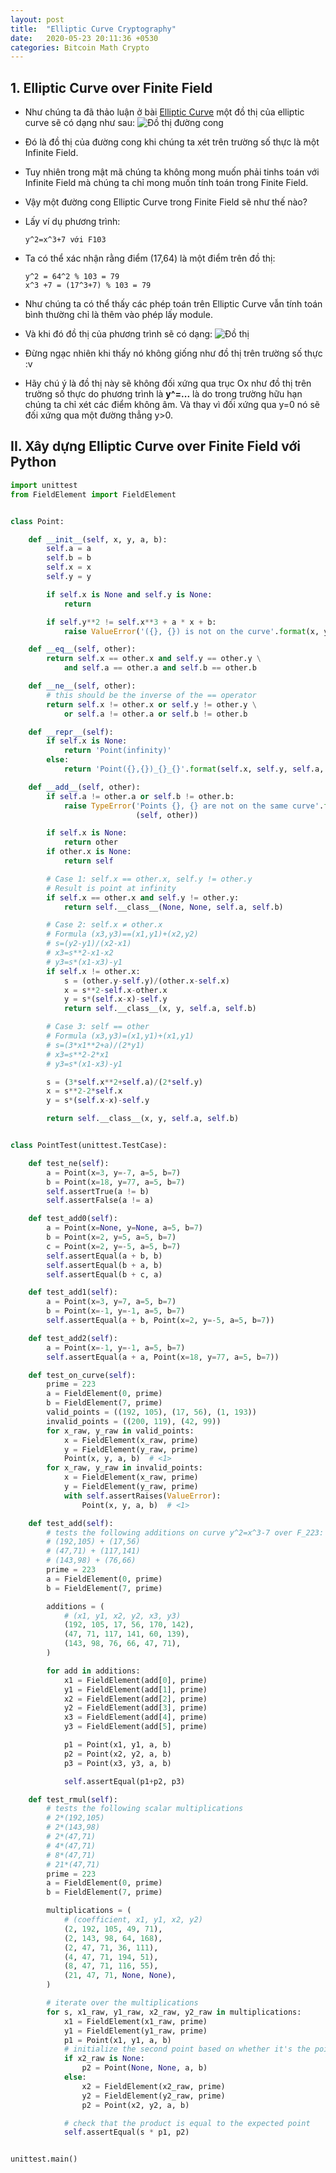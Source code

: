 ```yaml
---
layout: post
title:  "Elliptic Curve Cryptography"
date:   2020-05-23 20:11:36 +0530
categories: Bitcoin Math Crypto
---
```

## 1. Elliptic Curve over Finite Field 
- Như chúng ta đã thảo luận ở bài [Elliptic Curve](https://tuhalang.github.io/bitcoin/math/crypto/2020/05/23/Elliptic-Curves.html) một đồ thị của elliptic curve sẽ có dạng như sau:
 ![Đồ thị đường cong](https://tuhalang.github.io/assets/images/image.png)

 - Đó là đồ thị của đường cong khi chúng ta xét trên trường số thực là một Infinite Field. 
 - Tuy nhiên trong mật mã chúng ta không mong muốn phải tinhs toán với Infinite Field mà chúng ta chỉ mong muốn tính toán trong Finite Field.
 - Vậy một đường cong Elliptic Curve trong Finite Field sẽ như thế nào?
 
 - Lấy ví dụ phương trình:

    ```y^2=x^3+7 với F103```
 - Ta có thể xác nhận rằng điểm (17,64) là một điểm trên đồ thị:
    ```
    y^2 = 64^2 % 103 = 79
    x^3 +7 = (17^3+7) % 103 = 79
    ```
- Như chúng ta có thể thấy các phép toán trên Elliptic Curve vẫn tính toán bình thường chỉ là thêm vào phép lấy module.
- Và khi đó đồ thị của phương trình sẽ có dạng:
![Đồ thị](https://tuhalang.github.io/assets/images/ee_ff.png)

- Đừng ngạc nhiên khi thấy nó không giống như đồ thị trên trường số thực :v 
- Hãy chú ý là đồ thị này sẽ không đối xứng qua trục Ox như đồ thị trên trường số thực do phương trình là **y^=...** là do trong trường hữu hạn chúng ta chỉ xét các điểm không âm. Và thay vì đối xứng qua y=0 nó sẽ đối xứng qua một đường thẳng y>0.

## II. Xây dựng Elliptic Curve over Finite Field với Python
```py
import unittest
from FieldElement import FieldElement


class Point:

    def __init__(self, x, y, a, b):
        self.a = a
        self.b = b
        self.x = x
        self.y = y

        if self.x is None and self.y is None:
            return

        if self.y**2 != self.x**3 + a * x + b:
            raise ValueError('({}, {}) is not on the curve'.format(x, y))

    def __eq__(self, other):
        return self.x == other.x and self.y == other.y \
            and self.a == other.a and self.b == other.b

    def __ne__(self, other):
        # this should be the inverse of the == operator
        return self.x != other.x or self.y != other.y \
            or self.a != other.a or self.b != other.b

    def __repr__(self):
        if self.x is None:
            return 'Point(infinity)'
        else:
            return 'Point({},{})_{}_{}'.format(self.x, self.y, self.a, self.b)

    def __add__(self, other):
        if self.a != other.a or self.b != other.b:
            raise TypeError('Points {}, {} are not on the same curve'.format
                            (self, other))

        if self.x is None:
            return other
        if other.x is None:
            return self

        # Case 1: self.x == other.x, self.y != other.y
        # Result is point at infinity
        if self.x == other.x and self.y != other.y:
            return self.__class__(None, None, self.a, self.b)

        # Case 2: self.x ≠ other.x
        # Formula (x3,y3)==(x1,y1)+(x2,y2)
        # s=(y2-y1)/(x2-x1)
        # x3=s**2-x1-x2
        # y3=s*(x1-x3)-y1
        if self.x != other.x:
            s = (other.y-self.y)/(other.x-self.x)
            x = s**2-self.x-other.x
            y = s*(self.x-x)-self.y
            return self.__class__(x, y, self.a, self.b)

        # Case 3: self == other
        # Formula (x3,y3)=(x1,y1)+(x1,y1)
        # s=(3*x1**2+a)/(2*y1)
        # x3=s**2-2*x1
        # y3=s*(x1-x3)-y1

        s = (3*self.x**2+self.a)/(2*self.y)
        x = s**2-2*self.x
        y = s*(self.x-x)-self.y

        return self.__class__(x, y, self.a, self.b)


class PointTest(unittest.TestCase):

    def test_ne(self):
        a = Point(x=3, y=-7, a=5, b=7)
        b = Point(x=18, y=77, a=5, b=7)
        self.assertTrue(a != b)
        self.assertFalse(a != a)

    def test_add0(self):
        a = Point(x=None, y=None, a=5, b=7)
        b = Point(x=2, y=5, a=5, b=7)
        c = Point(x=2, y=-5, a=5, b=7)
        self.assertEqual(a + b, b)
        self.assertEqual(b + a, b)
        self.assertEqual(b + c, a)

    def test_add1(self):
        a = Point(x=3, y=7, a=5, b=7)
        b = Point(x=-1, y=-1, a=5, b=7)
        self.assertEqual(a + b, Point(x=2, y=-5, a=5, b=7))

    def test_add2(self):
        a = Point(x=-1, y=-1, a=5, b=7)
        self.assertEqual(a + a, Point(x=18, y=77, a=5, b=7))

    def test_on_curve(self):
        prime = 223
        a = FieldElement(0, prime)
        b = FieldElement(7, prime)
        valid_points = ((192, 105), (17, 56), (1, 193))
        invalid_points = ((200, 119), (42, 99))
        for x_raw, y_raw in valid_points:
            x = FieldElement(x_raw, prime)
            y = FieldElement(y_raw, prime)
            Point(x, y, a, b)  # <1>
        for x_raw, y_raw in invalid_points:
            x = FieldElement(x_raw, prime)
            y = FieldElement(y_raw, prime)
            with self.assertRaises(ValueError):
                Point(x, y, a, b)  # <1>

    def test_add(self):
        # tests the following additions on curve y^2=x^3-7 over F_223:
        # (192,105) + (17,56)
        # (47,71) + (117,141)
        # (143,98) + (76,66)
        prime = 223
        a = FieldElement(0, prime)
        b = FieldElement(7, prime)

        additions = (
            # (x1, y1, x2, y2, x3, y3)
            (192, 105, 17, 56, 170, 142),
            (47, 71, 117, 141, 60, 139),
            (143, 98, 76, 66, 47, 71),
        )

        for add in additions:
            x1 = FieldElement(add[0], prime)
            y1 = FieldElement(add[1], prime)
            x2 = FieldElement(add[2], prime)
            y2 = FieldElement(add[3], prime)
            x3 = FieldElement(add[4], prime)
            y3 = FieldElement(add[5], prime)

            p1 = Point(x1, y1, a, b)
            p2 = Point(x2, y2, a, b)
            p3 = Point(x3, y3, a, b)

            self.assertEqual(p1+p2, p3)

    def test_rmul(self):
        # tests the following scalar multiplications
        # 2*(192,105)
        # 2*(143,98)
        # 2*(47,71)
        # 4*(47,71)
        # 8*(47,71)
        # 21*(47,71)
        prime = 223
        a = FieldElement(0, prime)
        b = FieldElement(7, prime)

        multiplications = (
            # (coefficient, x1, y1, x2, y2)
            (2, 192, 105, 49, 71),
            (2, 143, 98, 64, 168),
            (2, 47, 71, 36, 111),
            (4, 47, 71, 194, 51),
            (8, 47, 71, 116, 55),
            (21, 47, 71, None, None),
        )

        # iterate over the multiplications
        for s, x1_raw, y1_raw, x2_raw, y2_raw in multiplications:
            x1 = FieldElement(x1_raw, prime)
            y1 = FieldElement(y1_raw, prime)
            p1 = Point(x1, y1, a, b)
            # initialize the second point based on whether it's the point at infinity
            if x2_raw is None:
                p2 = Point(None, None, a, b)
            else:
                x2 = FieldElement(x2_raw, prime)
                y2 = FieldElement(y2_raw, prime)
                p2 = Point(x2, y2, a, b)

            # check that the product is equal to the expected point
            self.assertEqual(s * p1, p2)


unittest.main()

```
